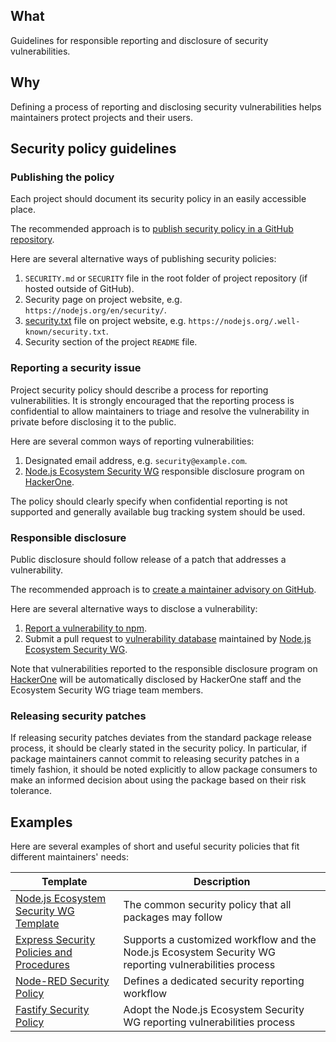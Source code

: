 ## What

Guidelines for responsible reporting and disclosure of security vulnerabilities.

## Why

Defining a process of reporting and disclosing security vulnerabilities helps maintainers protect projects and their users.

## Security policy guidelines

### Publishing the policy

Each project should document its security policy in an easily accessible place.

The recommended approach is to [publish security policy in a GitHub repository](https://help.github.com/en/github/managing-security-vulnerabilities/adding-a-security-policy-to-your-repository).

Here are several alternative ways of publishing security policies:

1. `SECURITY.md` or `SECURITY` file in the root folder of project repository (if hosted outside of GitHub).
1. Security page on project website, e.g. `https://nodejs.org/en/security/`.
1. [security.txt](https://securitytxt.org/) file on project website, e.g. `https://nodejs.org/.well-known/security.txt`.
1. Security section of the project `README` file.

### Reporting a security issue

Project security policy should describe a process for reporting vulnerabilities. It is strongly encouraged that the reporting process is confidential to allow maintainers to triage and resolve the vulnerability in private before disclosing it to the public.

Here are several common ways of reporting vulnerabilities:

1. Designated email address, e.g. `security@example.com`.
1. [Node.js Ecosystem Security WG](https://github.com/nodejs/security-wg) responsible disclosure program on [HackerOne](https://hackerone.com/nodejs-ecosystem).

The policy should clearly specify when confidential reporting is not supported and generally available bug tracking system should be used.

### Responsible disclosure

Public disclosure should follow release of a patch that addresses a vulnerability.

The recommended approach is to [create a maintainer advisory on GitHub](https://help.github.com/en/github/managing-security-vulnerabilities/creating-a-maintainer-security-advisory).

Here are several alternative ways to disclose a vulnerability:

1. [Report a vulnerability to npm](https://www.npmjs.com/advisories/report).
1. Submit a pull request to [vulnerability database](https://github.com/nodejs/security-wg/blob/master/processes/vuln_db.md) maintained by [Node.js Ecosystem Security WG](https://github.com/nodejs/security-wg).

Note that vulnerabilities reported to the responsible disclosure program on [HackerOne](https://hackerone.com/nodejs-ecosystem) will be automatically disclosed by HackerOne staff and the Ecosystem Security WG triage team members.

### Releasing security patches

If releasing security patches deviates from the standard package release process, it should be clearly stated in the security policy. In particular, if package maintainers cannot commit to releasing security patches in a timely fashion, it should be noted explicitly to allow package consumers to make an informed decision about using the package based on their risk tolerance.

## Examples

Here are several examples of short and useful security policies that fit different maintainers' needs:

| Template | Description |
| -------- | ----------- |
| [Node.js Ecosystem Security WG Template](https://github.com/nodejs/security-wg/blob/master/processes/responsible_disclosure_template.md) | The common security policy that all packages may follow |
| [Express Security Policies and Procedures](https://github.com/expressjs/express/security/policy) | Supports a customized workflow and the Node.js Ecosystem Security WG reporting vulnerabilities process |
| [Node-RED Security Policy](https://github.com/node-red/node-red/security/policy) | Defines a dedicated security reporting workflow |
| [Fastify Security Policy](https://github.com/fastify/fastify/blob/master/SECURITY.md) | Adopt the Node.js Ecosystem Security WG reporting vulnerabilities process |
